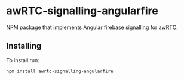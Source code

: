 # awRTC-signalling-angularfire

NPM package that implements Angular firebase signalling for awRTC.

## Installing

To install run: 
```shell
npm install awrtc-signalling-angularfire
```
